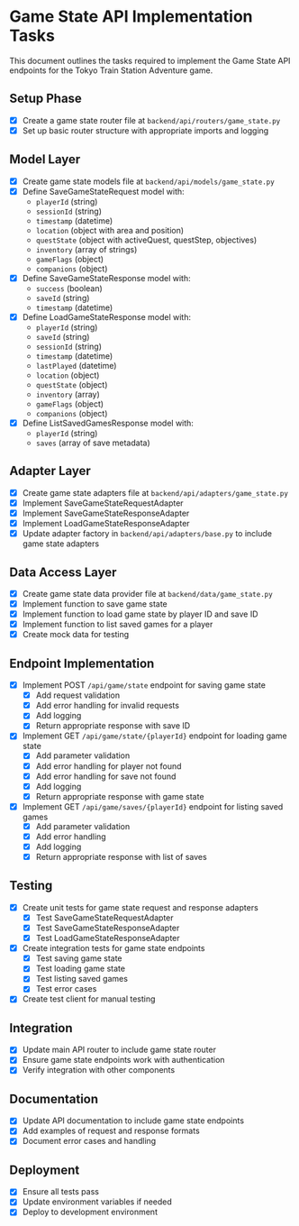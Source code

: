 # Game State API Implementation Tasks

This document outlines the tasks required to implement the Game State API endpoints for the Tokyo Train Station Adventure game.

## Setup Phase

- [x] Create a game state router file at `backend/api/routers/game_state.py`
- [x] Set up basic router structure with appropriate imports and logging

## Model Layer

- [x] Create game state models file at `backend/api/models/game_state.py`
- [x] Define SaveGameStateRequest model with:
  - `playerId` (string)
  - `sessionId` (string)
  - `timestamp` (datetime)
  - `location` (object with area and position)
  - `questState` (object with activeQuest, questStep, objectives)
  - `inventory` (array of strings)
  - `gameFlags` (object)
  - `companions` (object)
- [x] Define SaveGameStateResponse model with:
  - `success` (boolean)
  - `saveId` (string)
  - `timestamp` (datetime)
- [x] Define LoadGameStateResponse model with:
  - `playerId` (string)
  - `saveId` (string)
  - `sessionId` (string)
  - `timestamp` (datetime)
  - `lastPlayed` (datetime)
  - `location` (object)
  - `questState` (object)
  - `inventory` (array)
  - `gameFlags` (object)
  - `companions` (object)
- [x] Define ListSavedGamesResponse model with:
  - `playerId` (string)
  - `saves` (array of save metadata)

## Adapter Layer

- [x] Create game state adapters file at `backend/api/adapters/game_state.py`
- [x] Implement SaveGameStateRequestAdapter
- [x] Implement SaveGameStateResponseAdapter
- [x] Implement LoadGameStateResponseAdapter
- [x] Update adapter factory in `backend/api/adapters/base.py` to include game state adapters

## Data Access Layer

- [x] Create game state data provider file at `backend/data/game_state.py`
- [x] Implement function to save game state
- [x] Implement function to load game state by player ID and save ID
- [x] Implement function to list saved games for a player
- [x] Create mock data for testing

## Endpoint Implementation

- [x] Implement POST `/api/game/state` endpoint for saving game state
  - [x] Add request validation
  - [x] Add error handling for invalid requests
  - [x] Add logging
  - [x] Return appropriate response with save ID
- [x] Implement GET `/api/game/state/{playerId}` endpoint for loading game state
  - [x] Add parameter validation
  - [x] Add error handling for player not found
  - [x] Add error handling for save not found
  - [x] Add logging
  - [x] Return appropriate response with game state
- [x] Implement GET `/api/game/saves/{playerId}` endpoint for listing saved games
  - [x] Add parameter validation
  - [x] Add error handling
  - [x] Add logging
  - [x] Return appropriate response with list of saves

## Testing

- [x] Create unit tests for game state request and response adapters
  - [x] Test SaveGameStateRequestAdapter
  - [x] Test SaveGameStateResponseAdapter
  - [x] Test LoadGameStateResponseAdapter
- [x] Create integration tests for game state endpoints
  - [x] Test saving game state
  - [x] Test loading game state
  - [x] Test listing saved games
  - [x] Test error cases
- [x] Create test client for manual testing

## Integration

- [x] Update main API router to include game state router
- [x] Ensure game state endpoints work with authentication
- [x] Verify integration with other components

## Documentation

- [x] Update API documentation to include game state endpoints
- [x] Add examples of request and response formats
- [x] Document error cases and handling

## Deployment

- [x] Ensure all tests pass
- [x] Update environment variables if needed
- [x] Deploy to development environment 